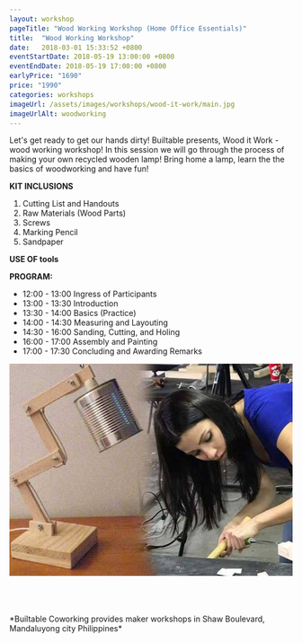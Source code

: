 ```yaml
---
layout: workshop
pageTitle: "Wood Working Workshop (Home Office Essentials)"
title:  "Wood Working Workshop"
date:   2018-03-01 15:33:52 +0800
eventStartDate: 2018-05-19 13:00:00 +0800
eventEndDate: 2018-05-19 17:00:00 +0800
earlyPrice: "1690"
price: "1990"
categories: workshops
imageUrl: /assets/images/workshops/wood-it-work/main.jpg
imageUrlAlt: woodworking
---
```

Let's get ready to get our hands dirty! Builtable presents, Wood it Work - wood working workshop! In this session we will go through the process of making your own recycled wooden lamp! Bring home a lamp, learn the the basics of woodworking and have fun!



**KIT INCLUSIONS**
1. Cutting List and Handouts
2. Raw Materials (Wood Parts)
3. Screws 
4. Marking Pencil
5. Sandpaper

**USE OF tools**

**PROGRAM:**

- 12:00 - 13:00 Ingress of Participants
- 13:00 - 13:30 Introduction
- 13:30 - 14:00 Basics (Practice)
- 14:00 - 14:30 Measuring and Layouting
- 14:30 - 16:00 Sanding, Cutting, and Holing
- 16:00 - 17:00 Assembly and Painting
- 17:00 - 17:30 Concluding and Awarding Remarks

![wooden lamp](/assets/images/workshops/wood-it-work/wooden-lamp.jpg "wooden lamp")

<br>
<br>
<br>
*Builtable Coworking provides maker workshops in Shaw Boulevard, Mandaluyong city Philippines* 